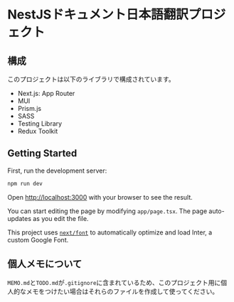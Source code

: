 # NestJSドキュメント日本語翻訳プロジェクト

## 構成

このプロジェクトは以下のライブラリで構成されています。

- Next.js: App Router
- MUI
- Prism.js
- SASS
- Testing Library
- Redux Toolkit



## Getting Started

First, run the development server:

```bash
npm run dev
```

Open [http://localhost:3000](http://localhost:3000) with your browser to see the result.

You can start editing the page by modifying `app/page.tsx`. The page auto-updates as you edit the file.

This project uses [`next/font`](https://nextjs.org/docs/basic-features/font-optimization) to automatically optimize and load Inter, a custom Google Font.


## 個人メモについて

`MEMO.md`と`TODO.md`が`.gitignore`に含まれているため、このプロジェクト用に個人的なメモをつけたい場合はそれらのファイルを作成して使ってください。
